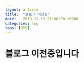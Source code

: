 ```yaml
---
layout: article
title:  "블로그 이전중"
date:   2019-12-19 21:00:00 +0900
categories: log
tags: [공지]
---
```


# 블로그 이전중입니다